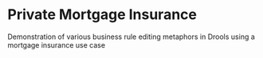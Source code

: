 Private Mortgage Insurance
=======================

Demonstration of various business rule editing metaphors in Drools using a mortgage insurance use case